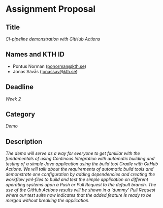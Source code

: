 
# Assignment Proposal

## Title

_CI-pipeline demonstration with GitHub Actions_

## Names and KTH ID

  - Pontus Norman (ponorman@kth.se)
  - Jonas Sävås (jonassav@kth.se)

## Deadline

_Week 2_


## Category

_Demo_


## Description

_The demo will serve as a way for everyone to get familiar with the fundamentals of using Continous Integration with automatic building and testing of a simple Java application using the build tool Gradle with GitHub Actions. We will talk about the requirements of automatic build tools and demonstrate one configuration by adding dependencies and creating the workflow yml-files to build and test the simple application on different operating systems upon a Push or Pull Request to the default branch. The use of the GitHub Actions results will be shown in a 'dummy' Pull Request where our test suite now indicates that the added feature is ready to be merged without breaking the application._
